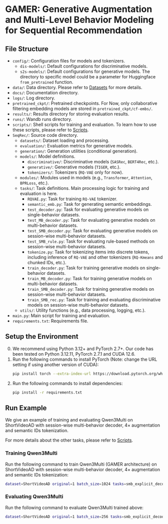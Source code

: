 # GAMER: Generative Augmentation and Multi-Level Behavior Modeling for Sequential Recommendation

## File Structure

- `config/`: Configuration files for models and tokenizers.
    - `dis-models/`: Default configurations for discriminative models.
    - `s2s-models/`: Default configurations for generative models. The directory to specific model could be a parameter for Huggingface `from_pretrained` function.
- `data/`: Data directory. Please refer to [Datasets](./docs/datasets.md) for more details.
- `docs/`: Documentation directory.
- `logs/`: Log directory.
- `pretrained_ckpt/`: Pretrained checkpoints. For Now, only collaborative filtering embedding models are stored in `pretrained_ckpt/cf-embs/`.
- `results/`: Results directory for storing evaluation results.
- `runs/`: Wandb runs directory.
- `scripts/`: Shell scripts for training and evaluation. To learn how to use these scripts, please refer to [Scripts](./docs/scripts.md).
- `SeqRec/`: Source code directory.
    - `datasets/`: Dataset loading and processing.
    - `evaluation/`: Evaluation metrics for generative models.
    - `generation/`: Generation utilities (conditional generation).
    - `models/`: Model definitions.
        - `discriminative/`: Discriminative models (`SASRec`, `BERT4Rec`, etc.).
        - `generative/`: Generative models (`TIGER`, etc.).
        - `tokenizers/`: Tokenizers (`RQ-VAE` only for now).
    - `modules/`: Modules used in models (e.g., `Transformer`, `Attention`, `BPRLoss`, etc.).
    - `tasks/`: Task definitions. Main processing logic for training and evaluation is here.
        - `RQVAE.py`: Task for training `RQ-VAE` tokenizer.
        - `semantic_emb.py`: Task for generating semantic embeddings.
        - `test_decoder.py`: Task for evaluating generative models on single-behavior datasets.
        - `test_MB_decoder.py`: Task for evaluating generative models on multi-behavior datasets.
        - `test_SMB_decoder.py`: Task for evaluating generative models on session-wise multi-behavior datasets.
        - `test_SMB_rule.py`: Task for evaluating rule-based methods on session-wise multi-behavior datasets.
        - `tokenize.py`: Task for tokenizing items into discrete tokens, including inference of `RQ-VAE` and other tokenizers (`RQ-Kmeans` and chunked IDs, etc.).
        - `train_decoder.py`: Task for training generative models on single-behavior datasets.
        - `train_MB_decoder.py`: Task for training generative models on multi-behavior datasets.
        - `train_SMB_decoder.py`: Task for training generative models on session-wise multi-behavior datasets.
        - `train_SMB_rec.py`: Task for training and evaluating discriminative models on session-wise multi-behavior datasets.
    - `utils/`: Utility functions (e.g., data processing, logging, etc.).
- `main.py`: Main script for training and evaluation.
- `requirements.txt`: Requirements file.

## Setup the Environment

0. We recommend using Python 3.12+ and PyTorch 2.7+. Our code has been tested on Python 3.12.11, PyTorch 2.7.1 and CUDA 12.6.
1. Run the following commands to install PyTorch (Note: change the URL setting if using another version of CUDA):
    ```bash
    pip install torch --extra-index-url https://download.pytorch.org/whl/cu118
    ```
2. Run the following commands to install dependencies:
    ```bash
    pip install -r requirements.txt
    ```

## Run Example

We give an example of training and evaluating Qwen3Multi on ShortVideoAD with session-wise multi-behavior decoder, $4\times$ augmentation and semantic IDs tokenization.

For more details about the other tasks, please refer to [Scripts](./docs/scripts.md).

### Training Qwen3Multi

Run the following command to train Qwen3Multi (GAMER architecture) on ShortVideoAD with session-wise multi-behavior decoder, $4\times$ augmentation and semantic IDs tokenization:

```bash
dataset=ShortVideoAD original=1 batch_size=1024 tasks=smb_explicit_decoder_4 gpu=0,1,2,3,4,5,6,7 backbone=Qwen3Multi extra_args=max_his_len=100,gradient_accumulation_steps=4,warmup_ratio=0.04,patience=20 bash ./scripts/train_SMB_decoder.sh
```

### Evaluating Qwen3Multi

Run the following command to evaluate Qwen3Multi trained above:

```bash
dataset=ShortVideoAD original=1 batch_size=256 tasks=smb_explicit_decoder_4 gpu=0,1,2,3,4,5,6,7 backbone=Qwen3SessionMoe extra_args=max_his_len=100 bash ./scripts/test_SMB_decoder.sh
```
